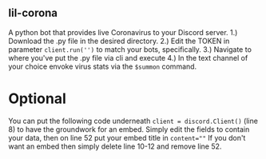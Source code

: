 ## lil-corona
A python bot that provides live Coronavirus to your Discord server.
1.) Download the .py file in the desired directory. 
2.) Edit the TOKEN in parameter ```client.run('')``` to match your bots, specifically.
3.) Navigate to where you've put the .py file via cli and execute
4.) In the text channel of your choice envoke virus stats via the ```$summon``` command.

# Optional 
You can put the following code underneath  ```client = discord.Client()``` (line 8) to have the groundwork for an embed.
Simply edit the fields to contain your data, then on line 52 put your embed title in ```content=""```
If you don't want an embed then simply delete line 10-12 and remove line 52.
